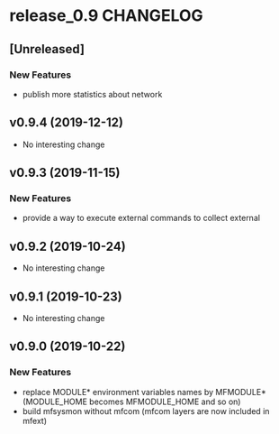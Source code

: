 # release_0.9 CHANGELOG


## [Unreleased]

### New Features
- publish more statistics about network






## v0.9.4 (2019-12-12)

- No interesting change


## v0.9.3 (2019-11-15)

### New Features
- provide a way to execute external commands to collect external






## v0.9.2 (2019-10-24)

- No interesting change


## v0.9.1 (2019-10-23)

- No interesting change


## v0.9.0 (2019-10-22)

### New Features
- replace MODULE* environment variables names by MFMODULE* (MODULE_HOME becomes MFMODULE_HOME and so on)
- build mfsysmon without mfcom (mfcom layers are now included in mfext)






